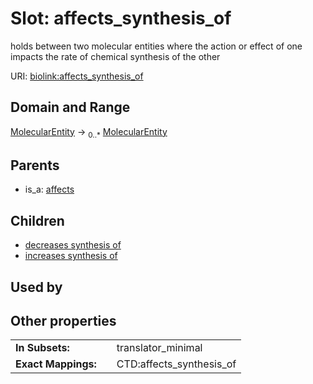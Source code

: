 
# Slot: affects_synthesis_of


holds between two molecular entities where the action or effect of one impacts the rate of chemical synthesis of the other

URI: [biolink:affects_synthesis_of](https://w3id.org/biolink/vocab/affects_synthesis_of)


## Domain and Range

[MolecularEntity](MolecularEntity.md) ->  <sub>0..*</sub>
 [MolecularEntity](MolecularEntity.md)

## Parents

 *  is_a: [affects](affects.md)

## Children

 *  [decreases synthesis of](decreases_synthesis_of.md)
 *  [increases synthesis of](increases_synthesis_of.md)

## Used by


## Other properties

|  |  |  |
| --- | --- | --- |
| **In Subsets:** | | translator_minimal |
| **Exact Mappings:** | | CTD:affects_synthesis_of |

